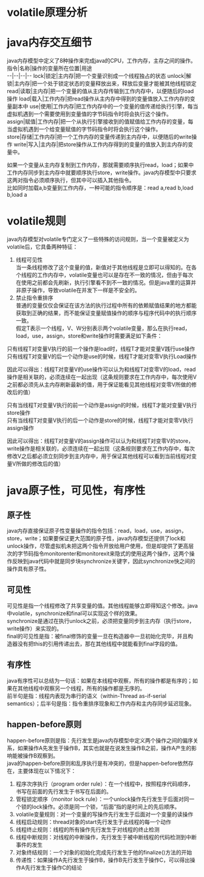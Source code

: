 # volatile原理分析

# java内存交互细节
java内存模型中定义了8种操作来完成java的CPU，工作内存，主存之间的操作。
指令|名称|操作的变量所在位置|用途  
--|--|--|--
lock|锁定|主内存|把一个变量识别成一个线程独占的状态
unlock|解锁|主内存|把一个处于锁定状态的变量释放出来，释放后变量才能被其他线程锁定
read|读取|主内存|把一个变量的值从主内存传输到工作内存中，以便随后的load操作
load|载入|工作内存|把read操作从主内存中得到的变量值放入工作内存的变量副本中
use|使用|工作内存|把工作内存中的一个变量的值传递给执行引擎，每当虚拟机遇到一个需要使用到变量值的字节码指令时将会执行这个操作。  
assign|赋值|工作内存|把一个从执行引擎接收到的值赋值给工作内存的变量，每当虚拟机遇到一个给变量赋值的字节码指令时将会执行这个操作。  
store|存储|工作内存|把一个工作内存的变量传递到主内存中，以便随后的write操作
write|写入|主内存|把store操作从工作内存得到的变量的值放入到主内存的变量中。

如果一个变量从主内存复制到工作内存，那就需要顺序执行read，load；如果中工作内存同步到主内存中就要顺序执行store，write操作。java内存模型中只要求这两对指令必须顺序执行，但其中可以插入其他指令。  
比如同时加载a,b变量到工作内存，一种可能的指令顺序是：read a,read b,load b,load a  

# volatile规则
java内存模型对volatile专门定义了一些特殊的访问规则，当一个变量被定义为volatile后，它具备两种特征：  
1. 线程可见性  
当一条线程修改了这个变量的值，新值对于其他线程是立即可以得知的。在各个线程的工作内存中，volatile变量也可以是存在不一致的情况，但由于每次在使用之前都会先刷新，执行引擎看不到不一致的情况。但是java里的运算并非原子操作，导致volatile在并发下一样是不安全的。  
2. 禁止指令重排序  
普通的变量仅仅会保证在该方法的执行过程中所有的依赖赋值结果的地方都能获取到正确的结果，而不能保证变量赋值操作的顺序与程序代码中的执行顺序一致。  
假定T表示一个线程，V、W分别表示两个volatile变量，那么在执行read，load，use，assign，store和write操作时需要满足如下条件：  

只有线程T对变量V执行的前一个操作是load时，线程T才能对变量V践行use操作  
只有线程T对变量V的后一个动作是use的时候，线程T才能对变零V执行Load操作

因此可以得出：线程T对变量V的use操作可以认为和线程T对变零V的load，read操作是相关联的，必须连续在一起出现（这条规则要求在工作内存中，每次使用V之前都必须先从主内存刷新最新的值，用于保证能看见其他线程对变零V所做的修改后的值）

只有当线程T对变量V执行的前一个动作是assign的时候，线程T才能对变量V执行store操作   
只有当线程T对变量V执行的后一个动作是store的时候，线程T才能对变零V执行assign操作  

因此可以得出：线程T对变量V的assign操作可以认为和线程T对变零V的store，write操作是相关联的，必须连续在一起出现（这条规则要求在工作内存中，每次修改V之后都必须立刻同步到主内存中，用于保证其他线程可以看到当前线程对变量V所做的修改后的值）

# java原子性，可见性，有序性
## 原子性
java内存直接保证原子性变量操作的指令包括：read，load，use，assign，store，write；如果要保证更大范围的原子性，java内存模型还提供了lock和unlock操作，尽管虚拟机未把这两个指令开放给用户使用，但是却提供了更高层次的字节码指令monitorenter和monitorexit来隐式的使用这两个操作，这两个操作反映到java代码中就是同步块synchronize关键字，因此synchronize快之间的操作具有原子性。

## 可见性
可见性是指一个线程修改了共享变量的值。其他线程能够立即得知这个修改。java中volatile，synchronize和final可以实现这个样的效果。  
synchronize是通过在执行unlock之前，必须把变量同步到主内存（执行store，write操作）来实现的。  
final的可见性是指：被final修饰的变量一旦在构造器中一旦初始化完毕，并且构造器没有把this的引用传递出去，那在其他线程中就能看到final字段的值。

## 有序性
java有序性可以总结为一句话：如果在本线程中观察，所有的操作都是有序的；如果在其他线程中观察另一个线程，所有的操作都是无序的。  
前半句是指：线程内表现为串行的语义（within-Thread as-if-serial semantics）；后半句是指：指令重排序现象和工作内存和主内存同步延迟现象。

## happen-before原则
happen-before原则是指：先行发生是java内存模型中定义两个操作之间的偏序关系，如果操作A先发生于操作B，其实也就是在说发生操作B之前，操作A产生的影响能被操作B观察到。  
java的happen-before原则和乱序执行是有冲突的，但是happen-before依然存在，主要体现在以下情况下：  
1. 程序次序执行（program order rule）：在一个线程中，按照程序代码顺序，书写在前面的先行发生于书写在后面的。
2. 管程锁定顺序（monitor lock rule）：一个unlock操作先行发生于后面对同一个锁的lock操作。必须是同一个锁，“后面”指的是时间上的先后顺序。
3. volatile变量规则：对一个变量的写操作先行发生于后面对一个变量的读操作
4. 线程启动规则：thread对象的start先行发生于此线程的每一个动作
5. 线程终止规则：线程的所有操作先行发生于对线程的终止检测
6. 线程中断规则：对线程的中断操作，先行发生于被中断线程的代码检测到中断事件的发生
7. 对象终结规则：一个对象的初始化完成先行发生于他的finalize()方法的开始
8. 传递性：如果操作A先行发生于操作B，操作B先行发生于操作C，可以得出操作A先行发生于操作C的结论
